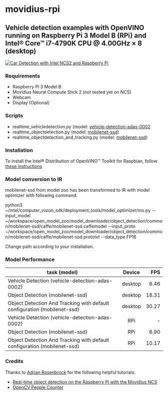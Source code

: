 # movidius-rpi

## Vehicle detection examples with OpenVINO running on Raspberry Pi 3 Model B (RPi) and Intel® Core™ i7-4790K CPU @ 4.00GHz × 8 (desktop)

[![Car Detection with Intel NCS2 and Raspberry Pi](https://img.youtube.com/vi/HmZiPxM4OMk/0.jpg)](https://www.youtube.com/watch?v=HmZiPxM4OMk)

### Requirements
* Raspberry Pi 3 Model B
* Movidius Neural Compute Stick 2 (not tested yet on NCS)
* Webcam
* Display (Optional)

### Scripts
* realtime_vehicledetection.py (model: [vehicle-detection-adas-0002](https://github.com/opencv/open_model_zoo/blob/2018/intel_models/vehicle-detection-adas-0002/description/vehicle-detection-adas-0002.md)
* realtime_objectdetection.py (model: [mobilenet-ssd](https://github.com/opencv/open_model_zoo/blob/2018/model_downloader/README.md))
* realtime_objectdetection_and_tracking.py (model: [mobilenet-ssd](https://github.com/opencv/open_model_zoo/blob/2018/model_downloader/README.md))

### Installation

To install the Intel® Distribution of OpenVINO™ Toolkit for Raspbian, follow [these instructions](https://software.intel.com/articles/OpenVINO-Install-RaspberryPI)

### Model conversion to IR

mobilenet-ssd from model zoo has been transformed to IR with model optimizer with following command:

python3 ~/intel/computer_vision_sdk/deployment_tools/model_optimizer/mo.py --input_model ~/workspace/open_model_zoo/model_downloader/object_detection/common/mobilenet-ssd/caffe/mobilenet-ssd.caffemodel  --input_proto ~/workspace/open_model_zoo/model_downloader/object_detection/common/mobilenet-ssd/caffe/mobilenet-ssd.prototxt --data_type FP16

Change path according to your installation.

### Model Performance

| task (model)                                                             | Device  | FPS   |
| ------------------------------------------------------------------------ |:-------:| -----:|
| Vehicle Detection (vehicle-detection-adas-0002)                          | desktop | 6.46  |
| Object Detection (mobilenet-ssd)                                         | desktop | 18.31 |
| Object Detection And Tracking with default configuration (mobilenet-ssd) | desktop | 30.27 |
| Vehicle Detection (vehicle-detection-adas-0002)                          | RPi     | -     |
| Object Detection (mobilenet-ssd)                                         | RPi     | 6.90  |
| Object Detection And Tracking with default configuration (mobilenet-ssd) | RPi     | 10.17 |

### Credits

Thanks to [Adrian Rosenbrock](https://github.com/jrosebr1) for the following helpful tutorials:

* [Real-time object detection on the Raspberry Pi with the Movidius NCS](https://www.pyimagesearch.com/2018/02/19/real-time-object-detection-on-the-raspberry-pi-with-the-movidius-ncs/)
* [OpenCV People Counter](https://www.pyimagesearch.com/2018/08/13/opencv-people-counter/)
